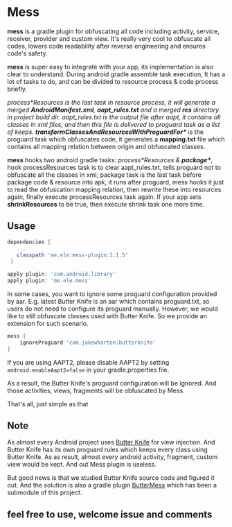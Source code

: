 # Mess


**mess** is a gradle plugin for obfuscating all code including activity, service, receiver, provider and custom view. It's really very cool to obfuscate all codes, lowers code readability after reverse engineering and ensures code's safety. 

**mess** is super easy to integrate with your app, its implementation is also clear to understand. During android gradle assemble task execution, It has a lot of tasks to do,  and can be divided to resource process & code process briefly.  

 **process\**Resources** is the last task in resource process, it will generate a merged **AndroidManifest.xml**,  **aapt_rules.txt**  and  a merged **res** directory in project build dir.  aapt_rules.txt is the output file after aapt, it contains all classes in xml files, and then this file is delivered to proguard task as a list of keeps. 
 **transformClassesAndResourcesWithProguardFor\**** is the proguard task which obfuscates code,  it generates a **mapping.txt** file which contains all mapping relation between origin and obfuscated classes. 
 
 **mess** hooks two android gradle tasks: **process\**Resources** & **package\****, hook processResources task is to clear aapt_rules.txt,  tells proguard not to obfuscate all the classes in xml;  package task is the last task before package code & resource into apk, it runs after proguard, mess hooks it just to read the obfuscation mapping relation, then rewrite these into resources again, finally execute processResources task again. If your app sets **shrinkResources** to be true, then execute shrink task one more time. 
 


## Usage

```groovy
dependencies {
   ...
   classpath 'me.ele:mess-plugin:1.1.5'
 }
  
apply plugin: 'com.android.library'
apply plugin: 'me.ele.mess'

```

In some cases, you want to ignore some proguard configuration provided by aar. E.g. latest Butter Knife is an aar which contains proguard.txt, so users do not need to configure its proguard manually.
However, we would like to still obfuscate classes used with Butter Knife. So we provide an extension for such scenario.

```groovy
mess {
    ignoreProguard 'com.jakewharton:butterknife'
}
```

If you are using AAPT2, please disable AAPT2 by setting `android.enableAapt2=false` in your gradle.properties file.

As a result, the Butter Knife's proguard configuration will be ignored. And those activities, views, fragments will be obfuscated by Mess.

That's all, just simple as that

## Note
As almost every Android project uses [Butter Knife](https://jakewharton.github.io/butterknife/) for view injection. And Butter Knife has its own proguard rules which keeps every class using Butter Knife. As as result, almost every android activity, fragment, custom view would be kept. And out Mess plugin is useless.

But good news is that we studied Butter Knife source code and figured it out. And the solution is also a gradle plugin [ButterMess](https://github.com/peacepassion/ButterMess) which has been a submodule of this project.

## feel free to use, welcome issue and comments


